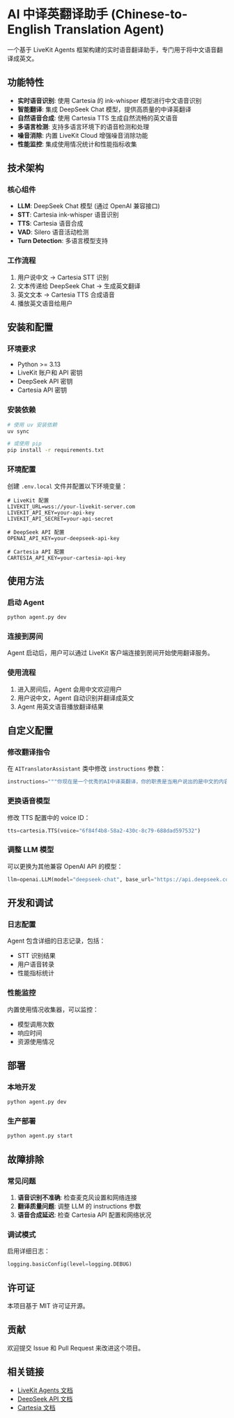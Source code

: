 # AI 中译英翻译助手 (Chinese-to-English Translation Agent)

一个基于 LiveKit Agents 框架构建的实时语音翻译助手，专门用于将中文语音翻译成英文。

## 功能特性

- **实时语音识别**: 使用 Cartesia 的 ink-whisper 模型进行中文语音识别
- **智能翻译**: 集成 DeepSeek Chat 模型，提供高质量的中译英翻译
- **自然语音合成**: 使用 Cartesia TTS 生成自然流畅的英文语音
- **多语言检测**: 支持多语言环境下的语音检测和处理
- **噪音消除**: 内置 LiveKit Cloud 增强噪音消除功能
- **性能监控**: 集成使用情况统计和性能指标收集

## 技术架构

### 核心组件

- **LLM**: DeepSeek Chat 模型 (通过 OpenAI 兼容接口)
- **STT**: Cartesia ink-whisper 语音识别
- **TTS**: Cartesia 语音合成
- **VAD**: Silero 语音活动检测
- **Turn Detection**: 多语言模型支持

### 工作流程

1. 用户说中文 → Cartesia STT 识别
2. 文本传递给 DeepSeek Chat → 生成英文翻译
3. 英文文本 → Cartesia TTS 合成语音
4. 播放英文语音给用户

## 安装和配置

### 环境要求

- Python >= 3.13
- LiveKit 账户和 API 密钥
- DeepSeek API 密钥
- Cartesia API 密钥

### 安装依赖

```bash
# 使用 uv 安装依赖
uv sync

# 或使用 pip
pip install -r requirements.txt
```

### 环境配置

创建 `.env.local` 文件并配置以下环境变量：

```env
# LiveKit 配置
LIVEKIT_URL=wss://your-livekit-server.com
LIVEKIT_API_KEY=your-api-key
LIVEKIT_API_SECRET=your-api-secret

# DeepSeek API 配置
OPENAI_API_KEY=your-deepseek-api-key

# Cartesia API 配置
CARTESIA_API_KEY=your-cartesia-api-key
```

## 使用方法

### 启动 Agent

```bash
python agent.py dev
```

### 连接到房间

Agent 启动后，用户可以通过 LiveKit 客户端连接到房间开始使用翻译服务。

### 使用流程

1. 进入房间后，Agent 会用中文欢迎用户
2. 用户说中文，Agent 自动识别并翻译成英文
3. Agent 用英文语音播放翻译结果

## 自定义配置

### 修改翻译指令

在 `AITranslatorAssistant` 类中修改 `instructions` 参数：

```python
instructions="""你现在是一个优秀的AI中译英翻译，你的职责是当用户说出的是中文的内容时，你将对应对的中文内容翻译成英文"""
```

### 更换语音模型

修改 TTS 配置中的 voice ID：

```python
tts=cartesia.TTS(voice="6f84f4b8-58a2-430c-8c79-688dad597532")
```

### 调整 LLM 模型

可以更换为其他兼容 OpenAI API 的模型：

```python
llm=openai.LLM(model="deepseek-chat", base_url="https://api.deepseek.com")
```

## 开发和调试

### 日志配置

Agent 包含详细的日志记录，包括：
- STT 识别结果
- 用户语音转录
- 性能指标统计

### 性能监控

内置使用情况收集器，可以监控：
- 模型调用次数
- 响应时间
- 资源使用情况

## 部署

### 本地开发

```bash
python agent.py dev
```

### 生产部署

```bash
python agent.py start
```

## 故障排除

### 常见问题

1. **语音识别不准确**: 检查麦克风设置和网络连接
2. **翻译质量问题**: 调整 LLM 的 instructions 参数
3. **语音合成延迟**: 检查 Cartesia API 配置和网络状况

### 调试模式

启用详细日志：

```python
logging.basicConfig(level=logging.DEBUG)
```

## 许可证

本项目基于 MIT 许可证开源。

## 贡献

欢迎提交 Issue 和 Pull Request 来改进这个项目。

## 相关链接

- [LiveKit Agents 文档](https://docs.livekit.io/agents/)
- [DeepSeek API 文档](https://platform.deepseek.com/api-docs/)
- [Cartesia 文档](https://docs.cartesia.ai/)